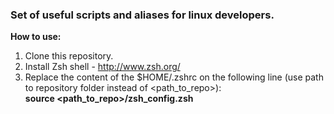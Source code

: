<H3>Set of useful scripts and aliases for linux developers.</H3>

<b>How to use:</b>

1. Clone this repository.
1. Install Zsh shell - http://www.zsh.org/
2. Replace the content of the $HOME/.zshrc on the following line (use path to repository folder instead of \<path_to_repo>\):<br>
<b>source \<path_to_repo\>/zsh_config.zsh</b>
